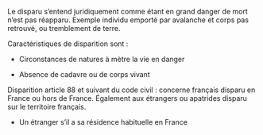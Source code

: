 Le disparu s’entend juridiquement comme étant en grand danger de mort n’est pas réapparu. Exemple individu emporté par avalanche et corps pas retrouvé, ou tremblement de terre.

Caractéristiques de disparition sont :

- Circonstances de natures à mètre la vie en danger

- Absence de cadavre ou de corps vivant

Disparition article 88 et suivant du code civil : concerne français disparu en France ou hors de France. Également aux étrangers ou apatrides disparu sur le territoire français.

- Un étranger s’il a sa résidence habituelle en France